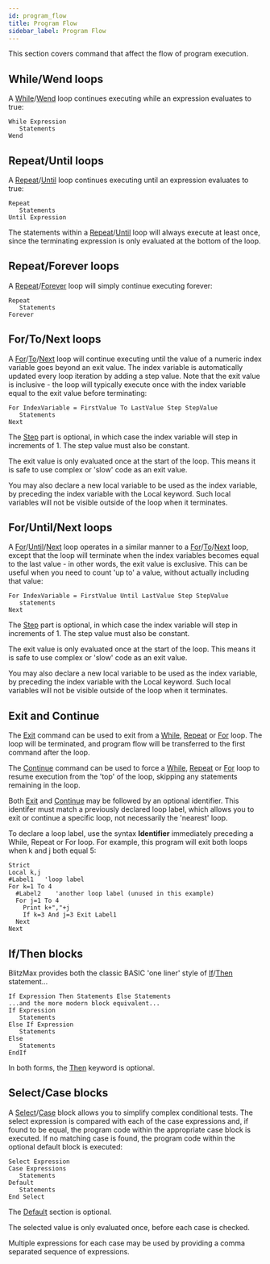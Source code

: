 ```yaml
---
id: program_flow
title: Program Flow
sidebar_label: Program Flow
---
```


This section covers command that affect the flow of program execution.

## While/Wend loops
A [While]/[Wend] loop continues executing while an expression evaluates to true:
```
While Expression
   Statements
Wend
```

## Repeat/Until loops
A [Repeat]/[Until] loop continues executing until an expression evaluates to true:
```
Repeat
   Statements
Until Expression
```
The statements within a [Repeat]/[Until] loop will always execute at least once, since the
terminating expression is only evaluated at the bottom of the loop.

## Repeat/Forever loops
A [Repeat]/[Forever] loop will simply continue executing forever:
```
Repeat
   Statements
Forever
```

## For/To/Next loops
A [For]/[To]/[Next] loop will continue executing until the value of a numeric index variable goes
beyond an exit value. The index variable is automatically updated every loop iteration by adding a step
value. Note that the exit value is inclusive - the loop will typically execute once with the index variable
equal to the exit value before terminating:
```
For IndexVariable = FirstValue To LastValue Step StepValue
   Statements
Next
```
The [Step] part is optional, in which case the index variable will step in increments of 1. The step
value must also be constant.

The exit value is only evaluated once at the start of the loop. This means it is safe to use complex
or 'slow' code as an exit value.

You may also declare a new local variable to be used as the index variable, by preceding the index variable
with the Local keyword. Such local variables will not be visible outside of the loop when it terminates.


## For/Until/Next loops
A [For]/[Until]/[Next] loop operates in a similar manner to a [For]/[To]/[Next] loop, except that the loop will
terminate when the index variables becomes equal to the last value - in other words, the exit value is exclusive.
This can be useful when you need to count 'up to' a value, without actually including that value:
```
For IndexVariable = FirstValue Until LastValue Step StepValue
   statements
Next
```
The [Step] part is optional, in which case the index variable will step in increments of 1. The step
value must also be constant.

The exit value is only evaluated once at the start of the loop. This means it is safe to use complex or
'slow' code as an exit value.

You may also declare a new local variable to be used as the index variable, by preceding the index variable
with the Local keyword. Such local variables will not be visible outside of the loop when it terminates.

## Exit and Continue
The [Exit] command can be used to exit from a [While], [Repeat] or [For] loop. The loop will be terminated, and program
flow will be transferred to the first command after the loop.

The [Continue] command can be used to force a [While], [Repeat] or [For] loop to resume execution from the 'top'
of the loop, skipping any statements remaining in the loop.

Both [Exit] and [Continue] may be followed by an optional identifier. This identifer must match a previously
declared loop label, which allows you to exit or continue a specific loop, not necessarily the 'nearest' loop.

To declare a loop label, use the syntax **Identifier** immediately preceding a While, Repeat or For loop.
For example, this program will exit both loops when k and j both equal 5:
```blitzmax
Strict
Local k,j
#Label1   'loop label
For k=1 To 4
  #Label2    'another loop label (unused in this example)
  For j=1 To 4
    Print k+","+j
    If k=3 And j=3 Exit Label1
  Next
Next
```

## If/Then blocks
BlitzMax provides both the classic BASIC 'one liner' style of [If]/[Then] statement...
```
If Expression Then Statements Else Statements
...and the more modern block equivalent...
If Expression
   Statements
Else If Expression
   Statements
Else
   Statements
EndIf
```
In both forms, the [Then] keyword is optional.

## Select/Case blocks
A [Select]/[Case] block allows you to simplify complex conditional tests. The select expression is
compared with each of the case expressions and, if found to be equal, the program code within the
appropriate case block is executed. If no matching case is found, the program code within the optional
default block is executed:
```
Select Expression
Case Expressions
   Statements
Default
   Statements
End Select
```
The [Default] section is optional.

The selected value is only evaluated once, before each case is checked.

Multiple expressions for each case may be used by providing a comma separated sequence of expressions.

[While]: ../../api/brl/brl.blitz/#while
[Wend]: ../../api/brl/brl.blitz/#wend
[Repeat]: ../../api/brl/brl.blitz/#repeat
[Until]: ../../api/brl/brl.blitz/#until
[Forever]: ../../api/brl/brl.blitz/#forever
[For]: ../../api/brl/brl.blitz/#for
[To]: ../../api/brl/brl.blitz/#to
[Next]: ../../api/brl/brl.blitz/#next
[Until]: ../../api/brl/brl.blitz/#until
[Step]: ../../api/brl/brl.blitz/#step
[Exit]: ../../api/brl/brl.blitz/#exit
[Continue]: ../../api/brl/brl.blitz/#continue
[If]: ../../api/brl/brl.blitz/#if
[Then]: ../../api/brl/brl.blitz/#then
[Select]: ../../api/brl/brl.blitz/#select
[Case]: ../../api/brl/brl.blitz/#case
[Default]: ../../api/brl/brl.blitz/#default
